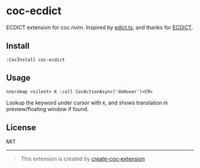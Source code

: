 # coc-ecdict

ECDICT extension for coc.nvim. Inspired by [edict.ts](https://github.com/iamcco/dotfiles/blob/master/nvim/coc-extensions-source/src/edict.ts), and thanks for [ECDICT](https://github.com/skywind3000/ECDICT).

## Install

`:CocInstall coc-ecdict`

## Usage

```vim
nnoremap <silent> K :call CocActionAsync('doHover')<CR>
```

Lookup the keyword under cursor with `K`, and shows translation in preview/floating window if found.

## License

MIT

---
> This extension is created by [create-coc-extension](https://github.com/fannheyward/create-coc-extension)
